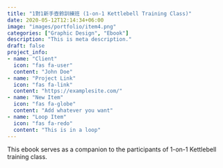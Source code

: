 ```yaml
---
title: "1對1新手壺鈴訓練班 (1-on-1 Kettlebell Training Class)"
date: 2020-05-12T12:14:34+06:00
image: "images/portfolio/item4.png"
categories: ["Graphic Design", "Ebook"]
description: "This is meta description."
draft: false
project_info:
- name: "Client"
  icon: "fas fa-user"
  content: "John Doe"
- name: "Project Link"
  icon: "fas fa-link"
  content: "https://examplesite.com/"
- name: "New Item"
  icon: "fas fa-globe"
  content: "Add whatever you want"
- name: "Loop Item"
  icon: "fas fa-redo"
  content: "This is in a loop"
---
```


This ebook serves as a companion to the participants of 1-on-1 Kettlebell training class.
